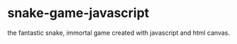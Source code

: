 # snake-game-javascript
the fantastic snake, immortal game created with javascript and html canvas.
